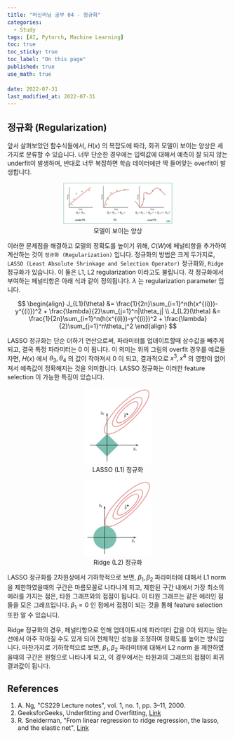 ```yaml
---
title: "머신러닝 공부 04 - 정규화"
categories:
  - Study
tags: [AI, Pytorch, Machine Learning]
toc: true
toc_sticky: true
toc_label: "On this page"
published: true
use_math: true

date: 2022-07-31
last_modified_at: 2022-07-31
---
```


## 정규화 (Regularization)

앞서 살펴보았던 함수식들에서, $H(x)$ 의 복잡도에 따라, 회귀 모델이 보이는 양상은 세가지로 분류할 수 있습니다. 너무 단순한 경우에는 입력값에 대해서 예측이 잘 되지 않는 underfit이 발생하며, 반대로 너무 복잡하면 학습 데이터에만 딱 들어맞는 overfit이 발생합니다.

<center>
<figure style="width:50%"> <img src="/Images/Study/mlstudy/4/fits.png" />
<figcaption>모델이 보이는 양상</figcaption>
</figure>
</center>

이러한 문제점을 해결하고 모델의 정확도를 높이기 위해, $C(W)$에 페널티항을 추가하여 계산하는 것이 `정규화 (Regularization)` 입니다. 정규화의 방법은 크게 두가지로, `LASSO (Least Absolute Shrinkage and Selection Operator)` 정규화와, `Ridge` 정규화가 있습니다. 이 둘은 L1, L2 regularization 이라고도 불립니다. 각 정규화에서 부여하는 페널티항은 아래 식과 같이 정의됩니다. $\lambda$ 는 regularization parameter 입니다.

$$
\begin{align}
J_{L1}(\theta) &= \frac{1}{2n}\sum_{i=1}^n(h(x^{(i)})-y^{(i)})^2 + \frac{\lambda}{2}\sum_{j=1}^n|\theta_j| \\
J_{L2}(\theta) &= \frac{1}{2n}\sum_{i=1}^n(h(x^{(i)})-y^{(i)})^2 + \frac{\lambda}{2}\sum_{j=1}^n\theta_j^2
\end{align}
$$

LASSO 정규화는 단순 더하기 연산으로써, 파라미터를 업데이트할때 상수값을 빼주게 되고, 결국 특정 파라미터는 0 이 됩니다. 이 의미는 위의 그림의 overfit 경우를 예로들자면, $H(x)$ 에서 $\theta_3, \theta_4$ 의 값이 작아져서 0 이 되고, 결과적으로 $x^3, x^4$ 의 영향이 없어져서 예측값이 정확해지는 것을 의미합니다. LASSO 정규화는 이러한 feature selection 이 가능한 특징이 있습니다.

<center>
<figure style="width: 30%"> <img src="/Images/Study/mlstudy/4/lasso.jpg" alt="LASSO regularization" id="lasso"/>
<figcaption>LASSO (L1) 정규화</figcaption>
</figure>

<figure style="width: 30%"> <img src="/Images/Study/mlstudy/4/ridge.jpg" alt="Ridge regularization" id="ridge"/>
<figcaption>Ridge (L2) 정규화</figcaption>
</figure>
</center>

LASSO 정규화를 2차원상에서 기하학적으로 보면, $\beta_1, \beta_2$ 파라미터에 대해서  L1 norm 을 제한하였을때의 구간은 마름모꼴로 나타나게 되고, 제한된 구간 내에서 가장 최소의 에러를 가지는 점은, 타원 그래프와의 접점이 됩니다. 이 타원 그래프는 같은 에러인 점들을 모은 그래프입니다. $\beta_1=0$ 인 점에서 접점이 되는 것을 통해 feature selection 또한 알 수 있습니다.

Ridge 정규화의 경우, 페널티항으로 인해 업데이트시에 파라미터 값을 0이 되지는 않는 선에서 아주 작아질 수도 있게 되어 전체적인 성능을 조정하여 정확도를 높이는 방식입니다. 마찬가지로 기하학적으로 보면, $\beta_1, \beta_2$ 파라미터에 대해서 L2 norm 을 제한하였을때의 구간은 원형으로 나타나게 되고, 이 경우에서는 타원과의 그래프의 접점이 회귀 결과값이 됩니다. 

## References
1. A. Ng, "CS229 Lecture notes", vol. 1, no. 1, pp. 3–11, 2000.
2. GeeksforGeeks, Underfitting and Overfitting, [Link](https://www.geeksforgeeks.org/underfitting-and-overfitting-in-machine-learning/)
3. R. Sneiderman, "From linear regression to ridge regression, the lasso, and the elastic net", [Link](https://towardsdatascience.com/from-linear-regression-to-ridge-regression-the-lasso-and-the-elastic-net-4eaecaf5f7e6)